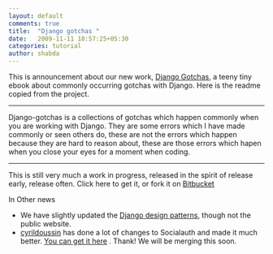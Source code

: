 ```yaml
---
layout: default
comments: true
title:  "Django gotchas "
date:   2009-11-11 18:57:25+05:30
categories: tutorial
author: shabda
---
```

This is announcement about our new work,  [Django Gotchas](http://djangogotchas.uswaretech.net/), a teeny tiny ebook about commonly occurring gotchas with Django. Here is the readme copied from the project.

-----

Django-gotchas is a collections of gotchas which happen commonly when you are working with Django.
They are some errors which I have made commonly or seen others do, these are not the errors which
happen because they are hard to reason about, these are those errors which hapen when you close your
eyes for a moment when coding.

------

This is still very much a work in progress, released in the spirit of release early, release often. Click here to get it, or fork it on [Bitbucket](http://bitbucket.org/uswaretech/django-gotchas/)

In Other news

* We have slightly updated the [Django design patterns](http://github.com/agiliq/django-design-patterns/tree/master), though not the public website.
* [cyrildoussin](http://github.com/cyrildoussin) has done a lot of changes to Socialauth and made it much better.  [You can get it here](http://github.com/cyrildoussin/Django-Socialauth) . Thank! We will be merging this soon.

